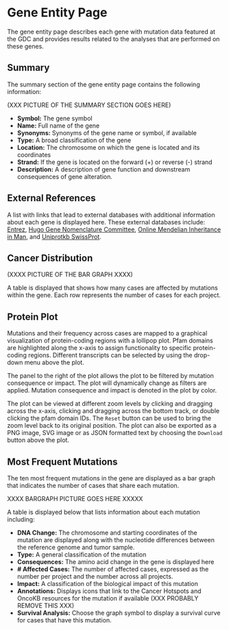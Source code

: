 # Gene Entity Page

The gene entity page describes each gene with mutation data featured at the GDC and provides results related to the analyses that are performed on these genes.  

## Summary

The summary section of the gene entity page contains the following information:

(XXX PICTURE OF THE SUMMARY SECTION GOES HERE)

* __Symbol:__ The gene symbol
* __Name:__ Full name of the gene
* __Synonyms:__ Synonyms of the gene name or symbol, if available
* __Type:__ A broad classification of the gene
* __Location:__ The chromosome on which the gene is located and its coordinates
* __Strand:__ If the gene is located on the forward (+) or reverse (-) strand
* __Description:__ A description of gene function and downstream consequences of gene alteration.

## External References

A list with links that lead to external databases with additional information about each gene is displayed here. These external databases include: [Entrez](https://www.ncbi.nlm.nih.gov/gquery/), [Hugo Gene Nomenclature Committee](http://www.genenames.org/), [Online Mendelian Inheritance in Man](https://www.omim.org/), and [Uniprotkb SwissProt](http://www.uniprot.org/).

## Cancer Distribution

(XXXX PICTURE OF THE BAR GRAPH XXXX)

A table is displayed that shows how many cases are affected by mutations within the gene. Each row represents the number of cases for each project.

## Protein Plot
Mutations and their frequency across cases are mapped to a graphical visualization of protein-coding regions with a lollipop plot. Pfam domains are highlighted along the x-axis to assign functionality to specific protein-coding regions. Different transcripts can be selected by using the drop-down menu above the plot.  

The panel to the right of the plot allows the plot to be filtered by mutation consequence or impact.  The plot will dynamically change as filters are applied.  Mutation consequence and impact is denoted in the plot by color.

The plot can be viewed at different zoom levels by clicking and dragging across the x-axis, clicking and dragging across the bottom track, or double clicking the pfam domain IDs. The `Reset` button can be used to bring the zoom level back to its original position. The plot can also be exported as a PNG image, SVG image or as JSON formatted text by choosing the `Download` button above the plot.

## Most Frequent Mutations

The ten most frequent mutations in the gene are displayed as a bar graph that indicates the number of cases that share each mutation.  

XXXX BARGRAPH PICTURE GOES HERE XXXXX

A table is displayed below that lists information about each mutation including:

* __DNA Change:__ The chromosome and starting coordinates of the mutation are displayed along with the nucleotide differences between the reference genome and tumor sample.  
* __Type:__ A general classification of the mutation
* __Consequences:__ The amino acid change in the gene is displayed here
* __# Affected Cases:__ The number of affected cases, expressed as the number per project and the number across all projects.
* __Impact:__ A classification of the biological impact of this mutation
* __Annotations:__ Displays icons that link to the Cancer Hotspots and OncoKB resources for the mutation if available (XXX PROBABLY REMOVE THIS XXX)
* __Survival Analysis:__ Choose the graph symbol to display a survival curve for cases that have this mutation.
